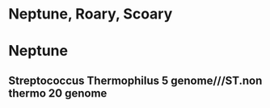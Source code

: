 Neptune, Roary, Scoary
======================


# Neptune
## Streptococcus Thermophilus 5 genome///ST.non thermo 20 genome
